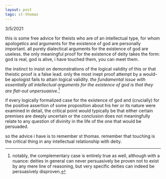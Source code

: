 ```yaml
---
layout: post
tags: st-thomas
---
```


3/5/2021

this is some free advice for theists who are of an intellectual type, for whom apologetics and arguments for the existence of god are personally important. all purely dialectical arguments for the existence of god are useless. the only meaningful proof for the existence of deity takes the form: god is real, god is alive, i have touched them, you can meet them.

the instinct to insist on demonstrations of the logical validity of this or that theistic proof is a false lead. only the most inept proof attempt by a would-be apologist fails to attain logical validity. *the fundamental issue with essentially all intellectual arguments for the existence of god is that they are flat-out unpersuasive.*[^1]

if every logically formalized case for the existence of god and (crucially) for the positive assertion of some proposition about his her or its nature were examined in detail, the critical point would typically be that either certain premises are deeply uncertain or the conclusion does not meaningfully relate to any question of divinity in the life of the one that would be persuaded.

so the advice i have is to remember st thomas. remember that touching is the critical thing in any intellectual relationship with deity.


[^1]: notably, the complementary case is entirely true as well, although with a nuance: deities in general can never persuasively be proven not to exist by any mere line of reasoning, but very specific deities can indeed be persuasively disproven.
